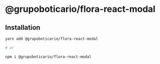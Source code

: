 # @grupoboticario/flora-react-modal

## Installation

```sh
yarn add @grupoboticario/flora-react-modal

# or

npm i @grupoboticario/flora-react-modal
```

